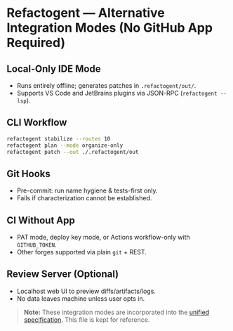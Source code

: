 # Refactogent — Alternative Integration Modes (No GitHub App Required)

## Local‑Only IDE Mode
- Runs entirely offline; generates patches in `.refactogent/out/`.
- Supports VS Code and JetBrains plugins via JSON-RPC (`refactogent --lsp`).

## CLI Workflow
```bash
refactogent stabilize --routes 10
refactogent plan --mode organize-only
refactogent patch --out ./.refactogent/out
```

## Git Hooks
- Pre-commit: run name hygiene & tests-first only.
- Fails if characterization cannot be established.

## CI Without App
- PAT mode, deploy key mode, or Actions workflow-only with `GITHUB_TOKEN`.
- Other forges supported via plain `git` + REST.

## Review Server (Optional)
- Localhost web UI to preview diffs/artifacts/logs.
- No data leaves machine unless user opts in.

> **Note:** These integration modes are incorporated into the [unified specification](../../.kiro/specs/refactogent-unified/). This file is kept for reference.